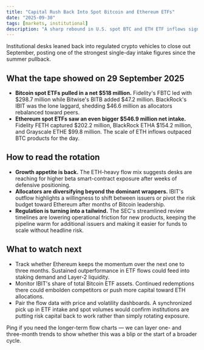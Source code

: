 ```yaml
---
title: "Capital Rush Back Into Spot Bitcoin and Ethereum ETFs"
date: "2025-09-30"
tags: [markets, institutional]
description: "A sharp rebound in U.S. spot BTC and ETH ETF inflows signals institutions are rebuilding crypto exposure."
---
```


Institutional desks leaned back into regulated crypto vehicles to close out
September, posting one of the strongest single-day intake figures since the
summer pullback.

## What the tape showed on 29 September 2025

- **Bitcoin spot ETFs pulled in a net $518 million.** Fidelity's FBTC led with
  $298.7 million while Bitwise's BITB added $47.2 million. BlackRock's IBIT was
  the lone laggard, shedding $46.6 million as allocators rebalanced toward
  peers.
- **Ethereum spot ETFs saw an even bigger $546.9 million net intake.** Fidelity
  FETH captured $202.2 million, BlackRock ETHA $154.2 million, and Grayscale
  ETHE $99.8 million. The scale of ETH inflows outpaced BTC products for the
  day.

## How to read the rotation

- **Growth appetite is back.** The ETH-heavy flow mix suggests desks are
  reaching for higher beta smart-contract exposure after weeks of defensive
  positioning.
- **Allocators are diversifying beyond the dominant wrappers.** IBIT's outflow
  highlights a willingness to shift between issuers or pivot the risk budget
  toward Ethereum after months of Bitcoin leadership.
- **Regulation is turning into a tailwind.** The SEC's streamlined review
  timelines are lowering operational friction for new products, keeping the
  pipeline warm for additional issuers and making it easier for funds to scale
  without headline risk.

## What to watch next

- Track whether Ethereum keeps the momentum over the next one to three months.
  Sustained outperformance in ETF flows could feed into staking demand and
  Layer-2 liquidity.
- Monitor IBIT's share of total Bitcoin ETF assets. Continued redemptions there
  could embolden competitors or push more capital toward ETH allocations.
- Pair the flow data with price and volatility dashboards. A synchronized pick
  up in ETF intake and spot volumes would confirm institutions are putting risk
  capital back to work rather than simply rotating exposure.

Ping if you need the longer-term flow charts — we can layer one- and
three-month trends to show whether this was a blip or the start of a broader
cycle.
